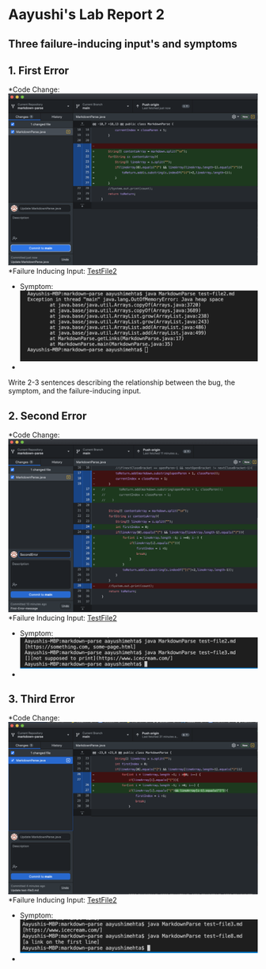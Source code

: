 # Aayushi's Lab Report 2
## Three failure-inducing input's and symptoms
## 1. First Error
*Code Change: ![Image](First_error_Change.png)
*Failure Inducing Input: [TestFile2](https://github.com/agmehta1/cse15l-lab-reports/blob/main/test-file2.md)
* Symptom: ![Image](First_Error_Message.png)
*
Write 2-3 sentences describing the relationship between the bug, the symptom, and the failure-inducing input.

## 2. Second Error
*Code Change: ![Image](SecondErrorChange.png)
*Failure Inducing Input: [TestFile2](https://github.com/agmehta1/cse15l-lab-reports/blob/main/test-file3.md)
* Symptom: ![Image](SecondErrorMessage.png)
*
## 3. Third Error
*Code Change: ![Image](ThirdErrorChange.png)
*Failure Inducing Input: [TestFile2](https://github.com/agmehta1/cse15l-lab-reports/blob/main/test-file8.md)
* Symptom: ![Image](ErrorMessage3.png)
*
